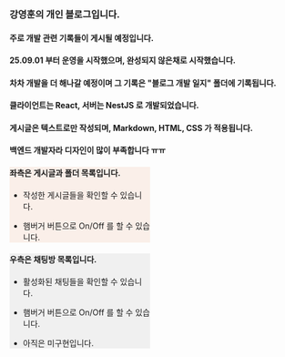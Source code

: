 <div class="block_grey">

### **강영훈의 개인 블로그입니다.**
  
#### 주로 개발 관련 기록들이 게시될 예정입니다.
  
#### 25.09.01 부터 운영을 시작했으며, 완성되지 않은채로 시작했습니다.
  
#### 차차 개발을 더 해나갈 예정이며 그 기록은 **"블로그 개발 일지"** 폴더에 기록됩니다.
  
#### 클라이언트는 React, 서버는 NestJS 로 개발되었습니다.
  
#### 게시글은 텍스트로만 작성되며, Markdown, HTML, CSS 가 적용됩니다.
  
#### 백엔드 개발자라 디자인이 많이 부족합니다 ㅠㅠ

</div>

<div class="flex flex-row" style="justify-content: space-between;">

<div class="block_pink" style="background-color: #faefe9; width: calc(50% - 5px);">

#### **좌측은 게시글과 폴더 목록입니다.**

- 작성한 게시글들을 확인할 수 있습니다.

- 햄버거 버튼으로 On/Off 를 할 수 있습니다.

</div>

<div class="block_grey" style="background-color: #f0f0f0; width: calc(50% - 5px);">

#### **우측은 채팅방 목록입니다.**

- 활성화된 채팅들을 확인할 수 있습니다.

- 햄버거 버튼으로 On/Off 를 할 수 있습니다.

- 아직은 미구현입니다.

</div>

</div>